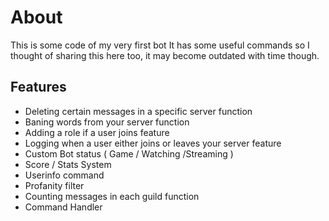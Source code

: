 # About
This is some code of my very first bot
It has some useful commands so I thought of sharing this here too, it may become outdated with time though.

## Features
- Deleting certain messages in a specific server function
- Baning words from your server function
- Adding a role if a user joins feature
- Logging when a user either joins or leaves your server feature
- Custom Bot status ( Game / Watching /Streaming )
- Score / Stats System
- Userinfo command
- Profanity filter
- Counting messages in each guild function
- Command Handler

